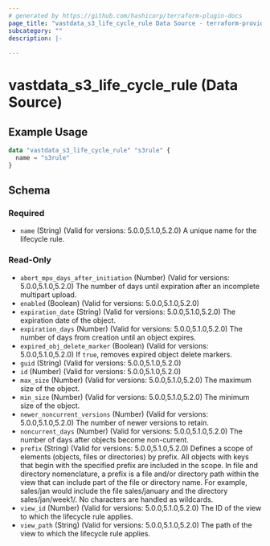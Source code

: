 ```yaml
---
# generated by https://github.com/hashicorp/terraform-plugin-docs
page_title: "vastdata_s3_life_cycle_rule Data Source - terraform-provider-vastdata"
subcategory: ""
description: |-
  
---
```


# vastdata_s3_life_cycle_rule (Data Source)



## Example Usage

```terraform
data "vastdata_s3_life_cycle_rule" "s3rule" {
  name = "s3rule"
}
```

<!-- schema generated by tfplugindocs -->
## Schema

### Required

- `name` (String) (Valid for versions: 5.0.0,5.1.0,5.2.0) A unique name for the lifecycle rule.

### Read-Only

- `abort_mpu_days_after_initiation` (Number) (Valid for versions: 5.0.0,5.1.0,5.2.0) The number of days until expiration after an incomplete multipart upload.
- `enabled` (Boolean) (Valid for versions: 5.0.0,5.1.0,5.2.0)
- `expiration_date` (String) (Valid for versions: 5.0.0,5.1.0,5.2.0) The expiration date of the object.
- `expiration_days` (Number) (Valid for versions: 5.0.0,5.1.0,5.2.0) The number of days from creation until an object expires.
- `expired_obj_delete_marker` (Boolean) (Valid for versions: 5.0.0,5.1.0,5.2.0) If `true`, removes expired object delete markers.
- `guid` (String) (Valid for versions: 5.0.0,5.1.0,5.2.0)
- `id` (Number) (Valid for versions: 5.0.0,5.1.0,5.2.0)
- `max_size` (Number) (Valid for versions: 5.0.0,5.1.0,5.2.0) The maximum size of the object.
- `min_size` (Number) (Valid for versions: 5.0.0,5.1.0,5.2.0) The minimum size of the object.
- `newer_noncurrent_versions` (Number) (Valid for versions: 5.0.0,5.1.0,5.2.0) The number of newer versions to retain.
- `noncurrent_days` (Number) (Valid for versions: 5.0.0,5.1.0,5.2.0) The number of days after objects become non-current.
- `prefix` (String) (Valid for versions: 5.0.0,5.1.0,5.2.0) Defines a scope of elements (objects, files or directories) by prefix. All objects with keys that begin with the specified prefix are included in the scope. In file and directory nomenclature, a prefix is a file and/or directory path within the view that can include part of the file or directory name. For example, sales/jan would include the file sales/january and the directory sales/jan/week1/. No characters are handled as wildcards.
- `view_id` (Number) (Valid for versions: 5.0.0,5.1.0,5.2.0) The ID of the view to which the lifecycle rule applies.
- `view_path` (String) (Valid for versions: 5.0.0,5.1.0,5.2.0) The path of the view to which the lifecycle rule applies.
